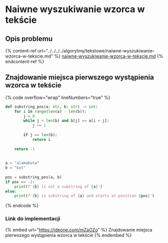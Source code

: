 # Naiwne wyszukiwanie wzorca w tekście

## Opis problemu

{% content-ref url="../../../../algorytmy/tekstowe/naiwne-wyszukiwanie-wzorca-w-tekscie.md" %}
[naiwne-wyszukiwanie-wzorca-w-tekscie.md](../../../../algorytmy/tekstowe/naiwne-wyszukiwanie-wzorca-w-tekscie.md)
{% endcontent-ref %}

## Znajdowanie miejsca pierwszego wystąpienia wzorca w tekście 

{% code overflow="wrap" lineNumbers="true" %}
```python
def substring_pos(a: str, b: str) -> int:
    for i in range(len(a) - len(b)):
        j = 0
        while j < len(b) and b[j] == a[i + j]:
            j += 1
 
        if j == len(b):
            return i
 
    return -1
 
 
a = "alamakota"
b = "kot"
 
pos = substring_pos(a, b)
if pos == -1:
    print(f'{b} is not a substring of {a}')
else:
    print(f'{b} is substring of {a} and starts at position {pos}')
```
{% endcode %}

### Link do implementacji

{% embed url="https://ideone.com/mZaOZo" %}
Znajdowanie miejsca pierwszego wystąpienia wzorca w tekście
{% endembed %}
